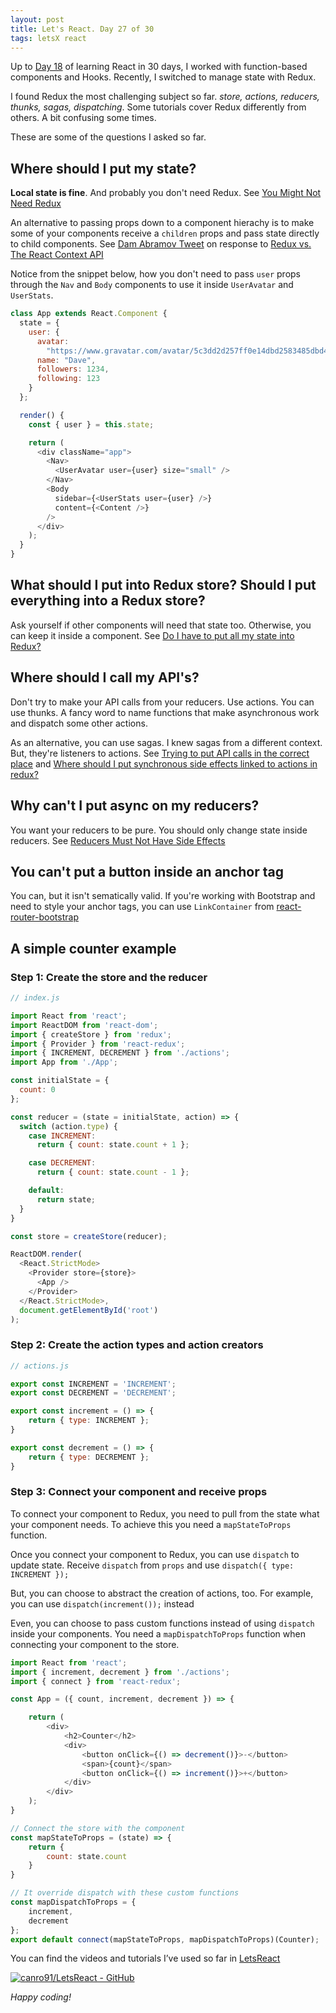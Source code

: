 ```yaml
---
layout: post
title: Let's React. Day 27 of 30
tags: letsX react
---
```


Up to [Day 18](https://canro91.github.io/2020/10/03/LetsReactDay18/) of learning React in 30 days, I worked with function-based components and Hooks. Recently, I switched to manage state with Redux.

I found Redux the most challenging subject so far. _store, actions, reducers, thunks, sagas, dispatching_. Some tutorials cover Redux differently from others. A bit confusing some times. 

These are some of the questions I asked so far.

## Where should I put my state?

**Local state is fine**. And probably you don't need Redux. See [You Might Not Need Redux](https://medium.com/@dan_abramov/you-might-not-need-redux-be46360cf367)

An alternative to passing props down to a component hierachy is to make some of your components receive a `children` props and pass state directly to child components. See [Dam Abramov Tweet](https://twitter.com/dan_abramov/status/1021850499618955272) on response to [Redux vs. The React Context API](https://daveceddia.com/context-api-vs-redux/)

Notice from the snippet below, how you don't need to pass `user` props through the `Nav` and `Body` components to use it inside `UserAvatar` and `UserStats`.

```javascript
class App extends React.Component {
  state = {
    user: {
      avatar:
        "https://www.gravatar.com/avatar/5c3dd2d257ff0e14dbd2583485dbd44b",
      name: "Dave",
      followers: 1234,
      following: 123
    }
  };

  render() {
    const { user } = this.state;

    return (
      <div className="app">
        <Nav>
          <UserAvatar user={user} size="small" />
        </Nav>
        <Body
          sidebar={<UserStats user={user} />}
          content={<Content />}
        />
      </div>
    );
  }
}
```

## What should I put into Redux store? Should I put everything into a Redux store?

Ask yourself if other components will need that state too. Otherwise, you can keep it inside a component. See [Do I have to put all my state into Redux?](https://redux.js.org/faq/organizing-state#do-i-have-to-put-all-my-state-into-redux-should-i-ever-use-reacts-setstate)

## Where should I call my API's?

Don't try to make your API calls from your reducers. Use actions. You can use thunks. A fancy word to name functions that make asynchronous work and dispatch some other actions.

As an alternative, you can use sagas. I knew sagas from a different context. But, they're listeners to actions. See [Trying to put API calls in the correct place](https://github.com/reduxjs/redux/issues/291) and [Where should I put synchronous side effects linked to actions in redux?](https://stackoverflow.com/questions/32982237/where-should-i-put-synchronous-side-effects-linked-to-actions-in-redux/33036344)

## Why can't I put async on my reducers?

You want your reducers to be pure. You should only change state inside reducers. See [Reducers Must Not Have Side Effects](https://redux.js.org/style-guide/style-guide#reducers-must-not-have-side-effects)

## You can't put a button inside an anchor tag

You can, but it isn't sematically valid. If you're working with Bootstrap and need to style your anchor tags, you can use `LinkContainer` from [react-router-bootstrap](https://github.com/react-bootstrap/react-router-bootstrap)

## A simple counter example

### Step 1: Create the store and the reducer

```javascript
// index.js

import React from 'react';
import ReactDOM from 'react-dom';
import { createStore } from 'redux';
import { Provider } from 'react-redux';
import { INCREMENT, DECREMENT } from './actions';
import App from './App';

const initialState = {
  count: 0
};

const reducer = (state = initialState, action) => {
  switch (action.type) {
    case INCREMENT:
      return { count: state.count + 1 };

    case DECREMENT:
      return { count: state.count - 1 };

    default:
      return state;
  }
}

const store = createStore(reducer);

ReactDOM.render(
  <React.StrictMode>
    <Provider store={store}>
      <App />
    </Provider>
  </React.StrictMode>,
  document.getElementById('root')
);
```

### Step 2: Create the action types and action creators

```javascript
// actions.js

export const INCREMENT = 'INCREMENT';
export const DECREMENT = 'DECREMENT';

export const increment = () => {
    return { type: INCREMENT };
}

export const decrement = () => {
    return { type: DECREMENT };
}
```

### Step 3: Connect your component and receive props

To connect your component to Redux, you need to pull from the state what your component needs. To achieve this you need a `mapStateToProps` function.

Once you connect your component to Redux, you can use `dispatch` to update state. Receive `dispatch` from `props` and use `dispatch({ type: INCREMENT });`

But, you can choose to abstract the creation of actions, too. For example, you can use `dispatch(increment());` instead

Even, you can choose to pass custom functions instead of using `dispatch` inside your components. You need a `mapDispatchToProps` function when connecting your component to the store.

```javascript
import React from 'react';
import { increment, decrement } from './actions';
import { connect } from 'react-redux';

const App = ({ count, increment, decrement }) => {

    return (
        <div>
            <h2>Counter</h2>
            <div>
                <button onClick={() => decrement()}>-</button>
                <span>{count}</span>
                <button onClick={() => increment()}>+</button>
            </div>
        </div>
    );
}

// Connect the store with the component
const mapStateToProps = (state) => {
    return {
        count: state.count
    }
}

// It override dispatch with these custom functions
const mapDispatchToProps = {
    increment,
    decrement
};
export default connect(mapStateToProps, mapDispatchToProps)(Counter);
```

You can find the videos and tutorials I’ve used so far in [LetsReact](https://github.com/canro91/LetsReact)

[![canro91/LetsReact - GitHub](https://gh-card.dev/repos/canro91/LetsReact.svg)](https://github.com/canro91/LetsReact)

_Happy coding!_
